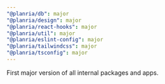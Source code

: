 ```yaml
---
"@planria/db": major
"@planria/design": major
"@planria/react-hooks": major
"@planria/util": major
"@planria/eslint-config": major
"@planria/tailwindcss": major
"@planria/tsconfig": major
---
```


First major version of all internal packages and apps.
